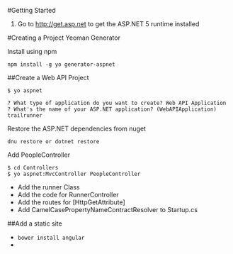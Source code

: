 #Getting Started
1. Go to http://get.asp.net to get the ASP.NET 5 runtime installed

#Creating a Project
Yeoman Generator

Install using npm
```
npm install -g yo generator-aspnet
```

##Create a Web API Project

```
$ yo aspnet

? What type of application do you want to create? Web API Application
? What's the name of your ASP.NET application? (WebAPIApplication) trailrunner
```

Restore the ASP.NET dependencies from nuget
```
dnu restore or dotnet restore
```

Add PeopleController
```
$ cd Controllers
$ yo aspnet:MvcController PeopleController
```

* Add the runner Class
* Add the code for RunnerController
* Add the routes for [HttpGetAttribute]
* Add CamelCasePropertyNameContractResolver to Startup.cs

##Add a static site
* `bower install angular`
* 